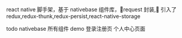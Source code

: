 react native 脚手架，基于 nativebase 组件库，request 封装, 引入了 redux,redux-thunk,redux-persist,react-native-storage

todo
nativebase 所有组件 demo
登录注册页
个人中心页面

